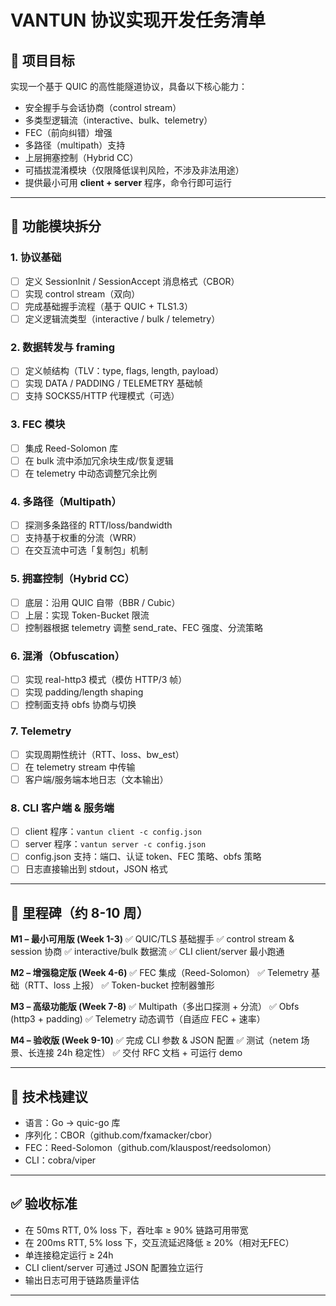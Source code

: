 # VANTUN 协议实现开发任务清单

## 🎯 项目目标

实现一个基于 QUIC 的高性能隧道协议，具备以下核心能力：

* 安全握手与会话协商（control stream）
* 多类型逻辑流（interactive、bulk、telemetry）
* FEC（前向纠错）增强
* 多路径（multipath）支持
* 上层拥塞控制（Hybrid CC）
* 可插拔混淆模块（仅限降低误判风险，不涉及非法用途）
* 提供最小可用 **client + server** 程序，命令行即可运行

---

## 📌 功能模块拆分

### 1. 协议基础

* [ ] 定义 SessionInit / SessionAccept 消息格式（CBOR）
* [ ] 实现 control stream（双向）
* [ ] 完成基础握手流程（基于 QUIC + TLS1.3）
* [ ] 定义逻辑流类型（interactive / bulk / telemetry）

### 2. 数据转发与 framing

* [ ] 定义帧结构（TLV：type, flags, length, payload）
* [ ] 实现 DATA / PADDING / TELEMETRY 基础帧
* [ ] 支持 SOCKS5/HTTP 代理模式（可选）

### 3. FEC 模块

* [ ] 集成 Reed-Solomon 库
* [ ] 在 bulk 流中添加冗余块生成/恢复逻辑
* [ ] 在 telemetry 中动态调整冗余比例

### 4. 多路径（Multipath）

* [ ] 探测多条路径的 RTT/loss/bandwidth
* [ ] 支持基于权重的分流（WRR）
* [ ] 在交互流中可选「复制包」机制

### 5. 拥塞控制（Hybrid CC）

* [ ] 底层：沿用 QUIC 自带（BBR / Cubic）
* [ ] 上层：实现 Token-Bucket 限流
* [ ] 控制器根据 telemetry 调整 send\_rate、FEC 强度、分流策略

### 6. 混淆（Obfuscation）

* [ ] 实现 real-http3 模式（模仿 HTTP/3 帧）
* [ ] 实现 padding/length shaping
* [ ] 控制面支持 obfs 协商与切换

### 7. Telemetry

* [ ] 实现周期性统计（RTT、loss、bw\_est）
* [ ] 在 telemetry stream 中传输
* [ ] 客户端/服务端本地日志（文本输出）

### 8. CLI 客户端 & 服务端

* [ ] client 程序：`vantun client -c config.json`
* [ ] server 程序：`vantun server -c config.json`
* [ ] config.json 支持：端口、认证 token、FEC 策略、obfs 策略
* [ ] 日志直接输出到 stdout，JSON 格式

---

## 🚀 里程碑（约 8-10 周）

**M1 – 最小可用版 (Week 1-3)**
✅ QUIC/TLS 基础握手
✅ control stream & session 协商
✅ interactive/bulk 数据流
✅ CLI client/server 最小跑通

**M2 – 增强稳定版 (Week 4-6)**
✅ FEC 集成（Reed-Solomon）
✅ Telemetry 基础（RTT、loss 上报）
✅ Token-bucket 控制器雏形

**M3 – 高级功能版 (Week 7-8)**
✅ Multipath（多出口探测 + 分流）
✅ Obfs (http3 + padding)
✅ Telemetry 动态调节（自适应 FEC + 速率）

**M4 – 验收版 (Week 9-10)**
✅ 完成 CLI 参数 & JSON 配置
✅ 测试（netem 场景、长连接 24h 稳定性）
✅ 交付 RFC 文档 + 可运行 demo

---

## 🔧 技术栈建议

* 语言：Go → quic-go 库
* 序列化：CBOR（github.com/fxamacker/cbor）
* FEC：Reed-Solomon（github.com/klauspost/reedsolomon）
* CLI：cobra/viper

---

## ✅ 验收标准

* 在 50ms RTT, 0% loss 下，吞吐率 ≥ 90% 链路可用带宽
* 在 200ms RTT, 5% loss 下，交互流延迟降低 ≥ 20%（相对无FEC）
* 单连接稳定运行 ≥ 24h
* CLI client/server 可通过 JSON 配置独立运行
* 输出日志可用于链路质量评估

---
